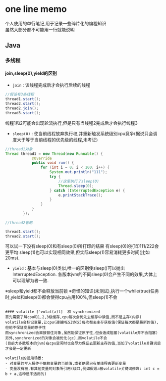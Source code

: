 # one line memo
个人使用的单行笔记,用于记录一些碎片化的编程知识  
虽然大部分都不可能用一行就能说明

## Java

### 多线程

#### join,sleep(0),yield的区别

- `join`  : 该线程完成后才会执行后续的线程  
```java
//假设有3条线程
thread1.start();
thread2.start();
thread2.join();
thread3.start();
```
线程1和2可能会出现轮流执行,但是只有当线程2完成后才会执行线程3

- `sleep(0)` : 使当前线程放弃执行权,并重新触发系统级别cpu竞争(据说只会调度大于等于当前线程的优先级的线程,未考证)
```java
//thread1对象
Thread thread1 = new Thread(new Runnable() {
            @Override
            public void run() {
                for (int i = 0; i < 100; i++) {
                    System.out.println("111");
                    try {
                        //这里执行了sleep(0)
                        Thread.sleep(0);
                    } catch (InterruptedException e) {
                        e.printStackTrace();
                    }
                }
            }
        });
        
//thread2省略

thread1.start();
thread2.start();
```  
可以试一下没有sleep(0)和有sleep(0)所打印的结果
有sleep(0)的打印111/222会更平均
sleep(1)也可以实现相同效果,但实际sleep(1)容易消耗更多时间(比如20ms).  


- `yield` : 基本与sleep(0)类似,唯一的区别使sleep()可以抛出InterruptedException.
各版本jvm的不同sleep(0)会产生不同的效果,大体上可以理解为者一致.

※sleep和yield都不会释放当前锁
※奇怪的知识(未测试),执行一个while(true)任务时,yield和sleep(0)都会使得cpu占用100%,但sleep(1)不会

~~~~

#### volatile ['vɑlət(ə)l]  和 synchronized
首先需要了解cpu和1,2,3级缓存,cpu每次会优先去缓存中读值,而不是主存(内存)  
volatile会标记变量,让cpu(遵循MESI协议)每次都去主存获取值(保证每次都是最新的值),但他不保证变量的原子性  
而synchronized会直接锁住对象,虽然能保证原子性,但会造成阻塞(volatile并不会阻塞)  
另外,synchronized的对象会被优化(gc),而volatile不会  
(目前大多数版本的jvm)在cpu空闲时也会尽力保证去更新主存的值,当加了volatile关键词后才会是一定更新

volatile的适用场景:
- 对变量的写入操作不依赖变量的当前值,或者确保只有单线程去更新变量
- 变量没有被,有其他变量的对象所引用(绕口,例如假设a被volatile关键词修饰: int c = b + a,这种是不适用的)